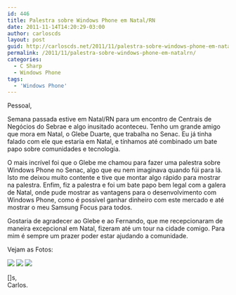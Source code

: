 ```yaml
---
id: 446
title: Palestra sobre Windows Phone em Natal/RN
date: 2011-11-14T14:20:29-03:00
author: carloscds
layout: post
guid: http://carloscds.net/2011/11/palestra-sobre-windows-phone-em-natalrn/
permalink: /2011/11/palestra-sobre-windows-phone-em-natalrn/
categories:
  - C Sharp
  - Windows Phone
tags:
  - 'Windows Phone'
---
```

Pessoal,

Semana passada estive em Natal/RN para um encontro de Centrais de Negócios do Sebrae e algo inusitado aconteceu. Tenho um grande amigo que mora em Natal, o Glebe Duarte, que trabalha no Senac. Eu já tinha falado com ele que estaria em Natal, e tínhamos até combinado um bate papo sobre comunidades e tecnologia.

O mais incrível foi que o Glebe me chamou para fazer uma palestra sobre Windows Phone no Senac, algo que eu nem imaginava quando fúi para lá. Isto me deixou muito contente e tive que montar algo rápido para mostrar na palestra. Enfim, fiz a palestra e foi um bate papo bem legal com a galera de Natal, onde pude mostrar as vantagens para o desenvolvimento com Windows Phone, como é possível ganhar dinheiro com este mercado e até mostrar o meu Samsung Focus para todos.

Gostaria de agradecer ao Glebe e ao Fernando, que me recepcionaram de maneira excepcional em Natal, fizeram até um tour na cidade comigo. Para mim é sempre um prazer poder estar ajudando a comunidade.

Vejam as Fotos:

![]( wp-content/uploads/2011/11/foto1.jpg)
![]( wp-content/uploads/2011/11/foto2.jpg)
![]( wp-content/uploads/2011/11/foto3.jpg)

[]s,  
Carlos.